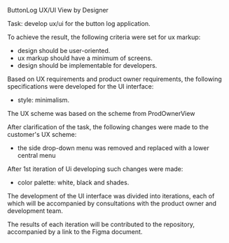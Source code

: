 ButtonLog UX/UI View by Designer

Task: develop ux/ui for the button log application.

To achieve the result, the following criteria were set for ux markup:
- design should be user-oriented.
- ux markup should have a minimum of screens.
- design should be implementable for developers.

Based on UX requirements and product owner requirements, the following specifications were developed for the UI interface:
- style: minimalism.

The UX scheme was based on the scheme from ProdOwnerView

After clarification of the task, the following changes were made to the customer's UX scheme:
- the side drop-down menu was removed and replaced with a lower central menu

After 1st iteration of Ui developing such changes were made:
- color palette: white, black and shades.

The development of the UI interface was divided into iterations, each of which will be accompanied by consultations with the product owner and development team.

The results of each iteration will be contributed to the repository, accompanied by a link to the Figma document.
